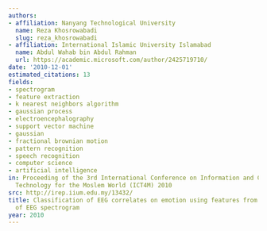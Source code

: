 ```yaml
---
authors:
- affiliation: Nanyang Technological University
  name: Reza Khosrowabadi
  slug: reza_khosrowabadi
- affiliation: International Islamic University Islamabad
  name: Abdul Wahab bin Abdul Rahman
  url: https://academic.microsoft.com/author/2425719710/
date: '2010-12-01'
estimated_citations: 13
fields:
- spectrogram
- feature extraction
- k nearest neighbors algorithm
- gaussian process
- electroencephalography
- support vector machine
- gaussian
- fractional brownian motion
- pattern recognition
- speech recognition
- computer science
- artificial intelligence
in: Proceeding of the 3rd International Conference on Information and Communication
  Technology for the Moslem World (ICT4M) 2010
src: http://irep.iium.edu.my/13432/
title: Classification of EEG correlates on emotion using features from Gaussian mixtures
  of EEG spectrogram
year: 2010
---
```

